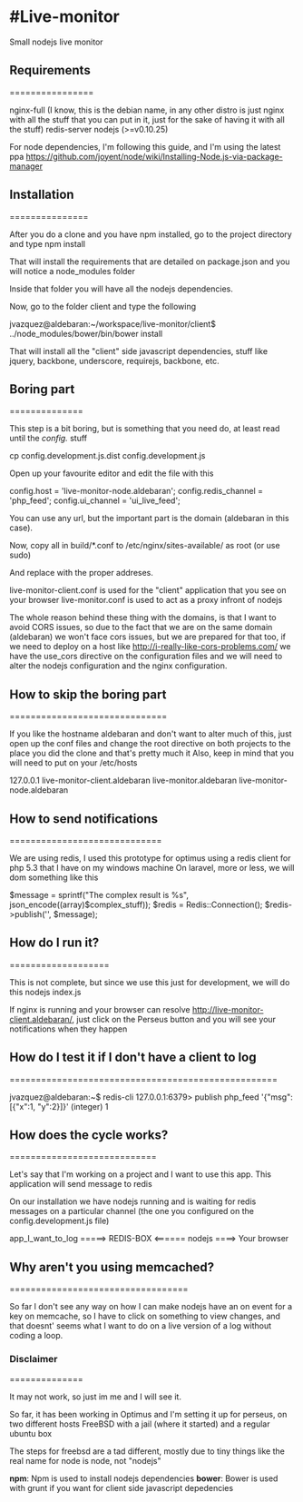 #Live-monitor
============

Small nodejs live monitor


## Requirements
================

nginx-full (I know, this is the debian name, in any other distro is just nginx with all the stuff that you can put in it, just for the sake of having it with all the stuff)
redis-server
nodejs (>=v0.10.25)

For node dependencies, I'm following this guide, and I'm using the latest ppa
https://github.com/joyent/node/wiki/Installing-Node.js-via-package-manager

## Installation
===============

After you do a clone and you have npm installed, go to the project directory and type
npm install

That will install the requirements that are detailed on package.json and you will notice a node_modules folder

Inside that folder you will have all the nodejs dependencies.

Now, go to the folder client and type the following

jvazquez@aldebaran:~/workspace/live-monitor/client$ ../node_modules/bower/bin/bower install

That will install all the "client" side javascript dependencies, stuff like jquery, backbone, underscore, requirejs, backbone, etc.

## Boring part
==============

This step is a bit boring, but is something that you need do, at least read until the _config._ stuff

cp config.development.js.dist config.development.js

Open up your favourite editor and edit the file with this

config.host = 'live-monitor-node.aldebaran';
config.redis\_channel = 'php\_feed';
config.ui\_channel = 'ui\_live_feed';

You can use any url, but the important part is the domain (aldebaran in this case).

Now, copy all in build/*.conf to /etc/nginx/sites-available/ as root (or use sudo)

And replace with the proper addreses.

live-monitor-client.conf is used for the "client" application that you see on your browser
live-monitor.conf is used to act as a proxy infront of nodejs

The whole reason behind these thing with the domains, is that I want to avoid CORS issues, so due to the fact that
we are on the same domain (aldebaran) we won't face cors issues, but we are prepared for that too, if we need to deploy on a host like
http://i-really-like-cors-problems.com/ we have the use_cors directive on the configuration files and we will need to alter the nodejs configuration
and the nginx configuration.

## How to skip the boring part
==============================

If you like the hostname aldebaran and don't want to alter much of this, just open up the conf files
and change the root directive on both projects to the place you did the clone and that's pretty much it
Also, keep in mind that you will need to put on your /etc/hosts 

127.0.0.1       live-monitor-client.aldebaran live-monitor.aldebaran live-monitor-node.aldebaran


## How to send notifications
=============================

We are using redis, I used this prototype for optimus using a redis client for php 5.3 that I have on my windows machine
On laravel, more or less, we will dom something like this

$message = sprintf("The complex result is %s", json_encode((array)$complex\_stuff));
$redis = Redis::Connection();
$redis->publish('', $message);

## How do I run it?
===================

This is not complete, but since we use this just for development, we will do this
nodejs index.js

If nginx is running and your browser can resolve http://live-monitor-client.aldebaran/, just click on the Perseus button and you will see your notifications when they happen


## How do I test it if I don't have a client to log
===================================================

jvazquez@aldebaran:~$ redis-cli
127.0.0.1:6379> publish php\_feed '{"msg": [{"x":1, "y":2}]}'
(integer) 1


## How does the cycle works?
============================

Let's say that I'm working on a project and I want to use this app.
This application will send message to redis

On our installation we have nodejs running and is waiting for redis messages on a particular channel (the one you configured on the config.development.js file)

app\_I\_want\_to\_log =====> REDIS-BOX <====== nodejs ====> Your browser


## Why aren't you using memcached?
==================================

So far I don't see any way on how I can make nodejs have an on event for a key on memcache, 
so I have to click on something to view changes, and that doesnt' seems what I want to do
on a live version of a log without coding a loop.
 
### Disclaimer
==============

It may not work, so just im me and I will see it.

So far, it has been working in Optimus and I'm setting it up for perseus, on two different hosts
FreeBSD with a jail (where it started) and a regular ubuntu box

The steps for freebsd are a tad different, mostly due to tiny things like the real name for node is node, not "nodejs"

__npm__: Npm is used to install nodejs dependencies
__bower__: Bower is used with grunt if you want for client side javascript depedencies

